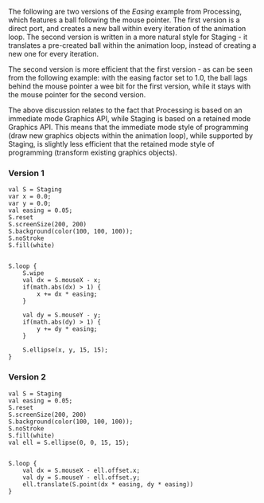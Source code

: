 The following are two versions of the _Easing_ example from Processing, which features a ball following the mouse pointer. The first version is a direct port, and creates a new ball within every iteration of the animation loop. The second version is written in a more natural style for Staging - it translates a pre-created ball within the animation loop, instead of creating a new one for every iteration.

The second version is more efficient that the first version - as can be seen from the following example: with the easing factor set to 1.0, the ball lags behind the mouse pointer a wee bit for the first version, while it stays with the mouse pointer for the second version.

The above discussion relates to the fact that Processing is based on an immediate mode Graphics API, while Staging is based on a retained mode Graphics API. This means that the immediate mode style of programming (draw new graphics objects within the animation loop), while supported by Staging, is slightly less efficient that the retained mode style of programming (transform existing graphics objects).

### Version 1 ###
```
val S = Staging
var x = 0.0;
var y = 0.0;
val easing = 0.05;
S.reset
S.screenSize(200, 200)
S.background(color(100, 100, 100));
S.noStroke
S.fill(white)


S.loop { 
    S.wipe
    val dx = S.mouseX - x;
    if(math.abs(dx) > 1) {
        x += dx * easing;
    }
  
    val dy = S.mouseY - y;
    if(math.abs(dy) > 1) {
        y += dy * easing;
    }
  
    S.ellipse(x, y, 15, 15);
}
```


### Version 2 ###
```
val S = Staging
val easing = 0.05;
S.reset
S.screenSize(200, 200)
S.background(color(100, 100, 100));
S.noStroke
S.fill(white)
val ell = S.ellipse(0, 0, 15, 15);


S.loop { 
    val dx = S.mouseX - ell.offset.x;
    val dy = S.mouseY - ell.offset.y;
    ell.translate(S.point(dx * easing, dy * easing))
}
```